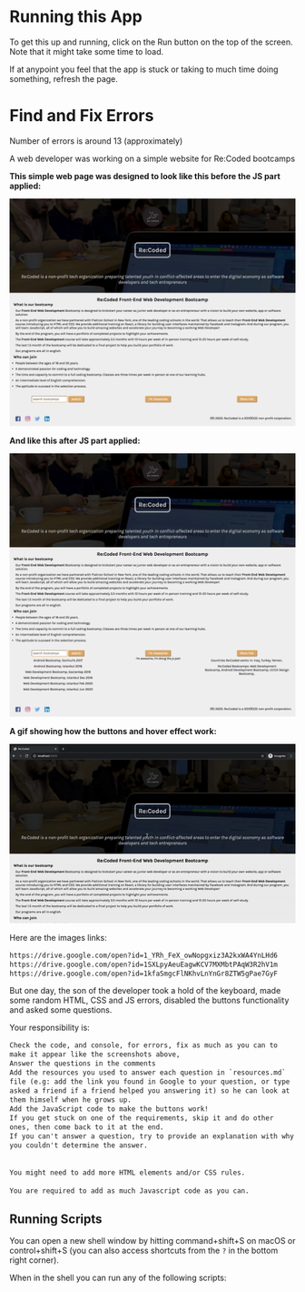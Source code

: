 # Running this App
To get this up and running, click on the Run button on the top of the screen. Note that it might take some time to load. 

If at anypoint you feel that the app is stuck or taking to much time doing something, refresh the page.

# Find and Fix Errors
Number of errors is around 13 (approximately)

A web developer was working on a simple website for Re:Coded bootcamps

__This simple web page was designed to look like this before the JS part applied:__

![](src/images/codingChallenge1.png)

__And like this after JS part applied:__

![](src/images/codeingChallenge2.png)

__A gif showing how the buttons and hover effect work:__

![](src/images/codingChallenge.gif)

Here are the images links:

    https://drive.google.com/open?id=1_YRh_FeX_owNopgxiz3A2kxWA4YnLHd6
    https://drive.google.com/open?id=1SXLpyAeuEagwKCV7MXMbtPAqW3R2hV1m
    https://drive.google.com/open?id=1kfaSmgcFlNKhvLnYnGr8ZTW5gPae7GyF



But one day, the son of the developer took a hold of the keyboard, made some random HTML, CSS and JS errors, disabled the buttons functionality and asked some questions.

Your responsibility is:

    Check the code, and console, for errors, fix as much as you can to make it appear like the screenshots above, 
    Answer the questions in the comments
    Add the resources you used to answer each question in `resources.md` file (e.g: add the link you found in Google to your question, or type asked a friend if a friend helped you answering it) so he can look at them himself when he grows up.
    Add the JavaScript code to make the buttons work!
    If you get stuck on one of the requirements, skip it and do other ones, then come back to it at the end.
    If you can't answer a question, try to provide an explanation with why you couldn't determine the answer. 


    You might need to add more HTML elements and/or CSS rules.

    You are required to add as much Javascript code as you can.


## Running Scripts

You can open a new shell window by hitting command+shift+S on macOS or control+shift+S (you can also access shortcuts from the `?` in the bottom right corner).

When in the shell you can run any of the following scripts:



